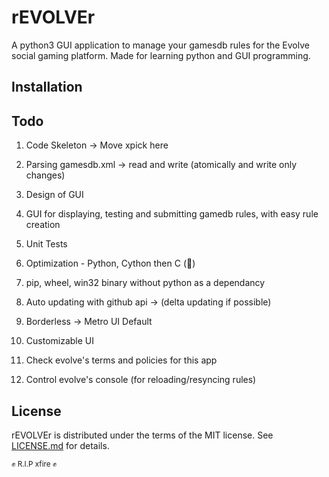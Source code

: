 # rEVOLVEr

A python3 GUI application to manage your gamesdb rules for the Evolve social gaming platform. Made for learning python and GUI programming.

## Installation

## Todo

1. Code Skeleton -> Move xpick here
2. Parsing gamesdb.xml -> read and write (atomically and write only changes)
3. Design of GUI
4. GUI for displaying, testing and submitting gamedb rules, with easy rule creation
8. Unit Tests
9. Optimization - Python, Cython then C (:speak_no_evil:)
10. pip, wheel, win32 binary without python as a dependancy
5. Auto updating with github api -> (delta updating if possible)
6. Borderless -> Metro UI Default
7. Customizable UI

11. Check evolve's terms and policies for this app
12. Control evolve's console (for reloading/resyncing rules)

## License

rEVOLVEr is distributed under the terms of the MIT license. See [LICENSE.md](https://github.com/pathway27/revolver/blob/master/LICENSE.md) for details.

<small> :fist: R.I.P xfire :fist: </small>
